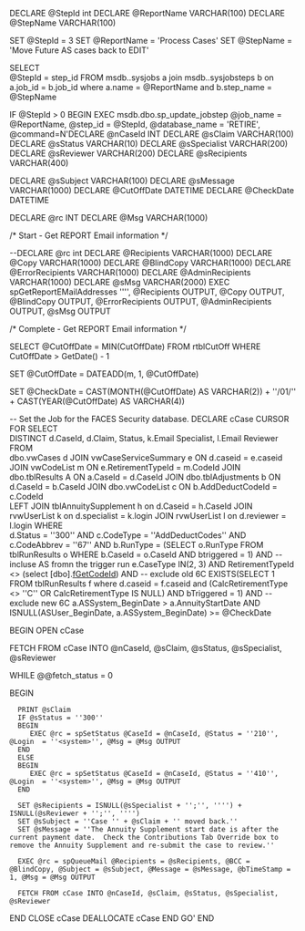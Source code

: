 DECLARE @StepId int 
DECLARE @ReportName VARCHAR(100)
DECLARE @StepName VARCHAR(100)

SET @StepId = 3
SET @ReportName = 'Process Cases' 
SET @StepName = 'Move Future AS cases back to EDIT' 

SELECT   
   @StepId = step_id
FROM 
   msdb..sysjobs a 
      join msdb..sysjobsteps b on a.job_id = b.job_id
where
   a.name  = @ReportName and 
   b.step_name = @StepName 
   
IF @StepId > 0 
BEGIN
   EXEC msdb.dbo.sp_update_jobstep  @job_name = @ReportName,  @step_id = @StepId,	@database_name = 'RETIRE', @command=N'DECLARE @nCaseId       INT
DECLARE @sClaim        VARCHAR(100)
DECLARE @sStatus       VARCHAR(10)
DECLARE @sSpecialist   VARCHAR(200)
DECLARE @sReviewer     VARCHAR(200)
DECLARE @sRecipients   VARCHAR(400)

DECLARE @sSubject      VARCHAR(100)
DECLARE @sMessage      VARCHAR(1000)
DECLARE @CutOffDate DATETIME
DECLARE @CheckDate DATETIME

DECLARE @rc            INT
DECLARE @Msg           VARCHAR(1000)

   /*
   Start - Get REPORT Email information
   */
   
   --DECLARE @rc int
   DECLARE @Recipients                       VARCHAR(1000) 
   DECLARE @Copy                                VARCHAR(1000) 
   DECLARE @BlindCopy                         VARCHAR(1000) 
   DECLARE @ErrorRecipients                 VARCHAR(1000) 
   DECLARE @AdminRecipients               VARCHAR(1000) 
   DECLARE @sMsg VARCHAR(2000)
   EXEC spGetReportEMailAddresses '''', @Recipients OUTPUT, @Copy OUTPUT, @BlindCopy OUTPUT, @ErrorRecipients OUTPUT, @AdminRecipients OUTPUT, @sMsg OUTPUT
   
   /*
   Complete - Get REPORT Email information
   */

SELECT 
   @CutOffDate = MIN(CutOffDate)
FROM 
   rtblCutOff WHERE CutOffDate > GetDate() - 1  

SET @CutOffDate = DATEADD(m, 1, @CutOffDate)

SET @CheckDate = CAST(MONTH(@CutOffDate) AS VARCHAR(2)) + ''/01/'' + CAST(YEAR(@CutOffDate) AS VARCHAR(4))

-- Set the Job for the FACES Security database.
DECLARE cCase CURSOR FOR 
   SELECT     
      DISTINCT d.CaseId, d.Claim, Status, k.Email Specialist, l.Email Reviewer 
   FROM         
      dbo.vwCases d
         JOIN vwCaseServiceSummary e ON d.caseid = e.caseid
            JOIN vwCodeList m ON e.RetirementTypeId = m.CodeId
         JOIN dbo.tblResults A ON a.CaseId = d.CaseId
         JOIN dbo.tblAdjustments b ON d.CaseId = b.CaseId 
            JOIN dbo.vwCodeList c ON b.AddDeductCodeId = c.CodeId       
         LEFT JOIN tblAnnuitySupplement h on d.Caseid = h.CaseId 
         JOIN rvwUserList k on d.specialist = k.login
         JOIN rvwUserList l on d.reviewer = l.login
   WHERE     
      d.Status = ''300'' AND 
      c.CodeType = ''AddDeductCodes'' AND 
      c.CodeAbbrev = ''67'' AND 
      b.RunType = (SELECT o.RunType FROM tblRunResults o WHERE b.CaseId = o.CaseId AND btriggered = 1) AND -- incluse AS fromn the trigger run
      e.CaseType IN(2, 3) AND 
      RetirementTypeId <> (select [dbo].[fGetCodeId]("C","SepCodes")) AND -- exclude old 6C
      EXISTS(SELECT 1 FROM tblRunResults f where d.caseid = f.caseid and (CalcRetirementType <> ''C'' OR CalcRetirementType IS NULL) AND bTriggered = 1) AND  -- exclude new 6C
      a.ASSystem_BeginDate > a.AnnuityStartDate AND
      ISNULL(ASUser_BeginDate, a.ASSystem_BeginDate) >= @CheckDate    

BEGIN
   OPEN cCase 

   FETCH FROM cCase INTO @nCaseId, @sClaim, @sStatus, @sSpecialist, @sReviewer

   WHILE @@fetch_status = 0

   BEGIN
      
      PRINT @sClaim
      IF @sStatus = ''300''
      BEGIN 
         EXEC @rc = spSetStatus @CaseId = @nCaseId, @Status = ''210'', @Login  = ''<system>'', @Msg = @Msg OUTPUT
      END
      ELSE 
      BEGIN  
         EXEC @rc = spSetStatus @CaseId = @nCaseId, @Status = ''410'', @Login  = ''<system>'', @Msg = @Msg OUTPUT
      END 

      SET @sRecipients = ISNULL(@sSpecialist + '';'', '''') + ISNULL(@sReviewer + '';'', '''')
      SET @sSubject = ''Case '' + @sClaim + '' moved back.''
      SET @sMessage = ''The Annuity Supplement start date is after the current payment date.  Check the Contributions Tab Override box to remove the Annuity Supplement and re-submit the case to review.''

      EXEC @rc = spQueueMail @Recipients = @sRecipients, @BCC = @BlindCopy, @Subject = @sSubject, @Message = @sMessage, @bTimeStamp = 1, @Msg = @Msg OUTPUT

      FETCH FROM cCase INTO @nCaseId, @sClaim, @sStatus, @sSpecialist, @sReviewer
   END
   CLOSE cCase
   DEALLOCATE cCase
END
GO' 
END


